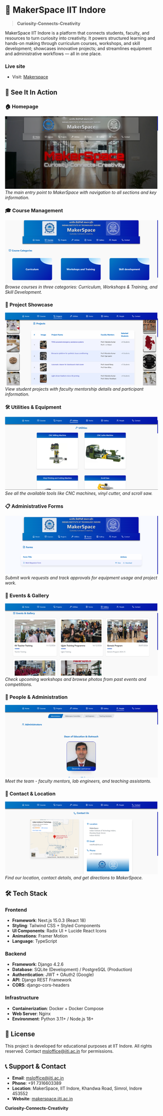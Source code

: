 # 🚀 MakerSpace IIT Indore

> **Curiosity-Connects-Creativity**

MakerSpace IIT Indore is a platform that connects students, faculty, and resources to turn curiosity into creativity. It powers structured learning and hands-on making through curriculum courses, workshops, and skill development; showcases innovative projects; and streamlines equipment and administrative workflows — all in one place.

### Live site
- Visit: [Makerspace](http://makerspace.iiti.ac.in)


## 📸 See It In Action

### 🏠 **Homepage**
![Homepage](screenshots/homepage.png)
*The main entry point to MakerSpace with navigation to all sections and key information.*


### 🎓 **Course Management**
![Courses](screenshots/courses.png)
*Browse courses in three categories: Curriculum, Workshops & Training, and Skill Development.*


### 🔬 **Project Showcase**
![Projects](screenshots/projects.png)
*View student projects with faculty mentorship details and participant information.*


### 🛠️ **Utilities & Equipment**
![Utilities](screenshots/utilities.png)
*See all the available tools like CNC machines, vinyl cutter, and scroll saw.*


### 📋 **Administrative Forms**
![Forms](screenshots/forms.png)
*Submit work requests and track approvals for equipment usage and project work.*


### 🎨 **Events & Gallery**
![Gallery](screenshots/gallery.png)
*Check upcoming workshops and browse photos from past events and competitions.*


### 👥 **People & Administration**
![People](screenshots/people.png)
*Meet the team - faculty mentors, lab engineers, and teaching assistants.*


### 📍 **Contact & Location**
![Contact](screenshots/contact.png)
*Find our location, contact details, and get directions to MakerSpace.*


## 🛠️ Tech Stack

### Frontend
- **Framework**: Next.js 15.0.3 (React 18)
- **Styling**: Tailwind CSS + Styled Components
- **UI Components**: Radix UI + Lucide React Icons
- **Animations**: Framer Motion
- **Language**: TypeScript


### Backend
- **Framework**: Django 4.2.6
- **Database**: SQLite (Development) / PostgreSQL (Production)
- **Authentication**: JWT + OAuth2 (Google)
- **API**: Django REST Framework
- **CORS**: django-cors-headers


### Infrastructure
- **Containerization**: Docker + Docker Compose
- **Web Server**: Nginx
- **Environment**: Python 3.11+ / Node.js 18+


## 📝 License

This project is developed for educational purposes at IIT Indore.
All rights reserved. Contact msloffice@iiti.ac.in for permissions.


## 📞 Support & Contact

- **Email**: msloffice@iiti.ac.in
- **Phone**: +91 7316603389
- **Location**: MakerSpace, IIT Indore, Khandwa Road, Simrol, Indore 453552
- **Website**: [makerspace.iiti.ac.in](http://makerspace.iiti.ac.in)


**Curiosity-Connects-Creativity**
